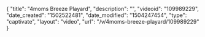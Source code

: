 {
    "title": "4moms Breeze Playard",
    "description": "",
    "videoid": "109989229",
    "date_created": "1502522481",
    "date_modified": "1504247454",
    "type": "captivate",
    "layout": "video",
    "url": "\/v\/4moms-breeze-playard\/109989229"
}